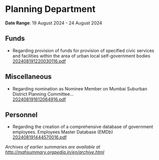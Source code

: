 # Planning Department

**Date Range**: 19 August 2024 - 24 August 2024


## Funds
- Regarding provision of funds for provision of specified civic services and facilities within the area of urban local self-government bodies\
  [202408191220030116.pdf](https://gr.maharashtra.gov.in/Site/Upload/Government%20Resolutions/English/202408191220030116.pdf)

## Miscellaneous
- Regarding nomination as Nominee Member on Mumbai Suburban District Planning Committee...\
  [202408191612064916.pdf](https://gr.maharashtra.gov.in/Site/Upload/Government%20Resolutions/English/202408191612064916.pdf)

## Personnel
- Regarding the creation of a comprehensive database of government employees. Employees Master Database (EMDb)\
  [202408191444570016.pdf](https://gr.maharashtra.gov.in/Site/Upload/Government%20Resolutions/English/202408191444570016.pdf)


*Archives of earlier summaries are available at http://mahsummary.orgpedia.in/en/archive.html*